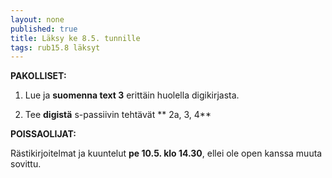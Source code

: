 ```yaml
---
layout: none
published: true
title: Läksy ke 8.5. tunnille
tags: rub15.8 läksyt
---
```

**PAKOLLISET:**

1. Lue ja **suomenna text 3** erittäin huolella digikirjasta.

2. Tee **digistä** s-passiivin tehtävät ** 2a, 3, 4**

**POISSAOLIJAT:**

Rästikirjoitelmat ja kuuntelut **pe 10.5. klo 14.30**, ellei ole open kanssa muuta sovittu.